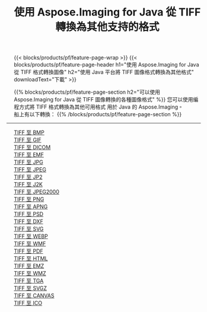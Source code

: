 ﻿---
title: 使用 Aspose.Imaging for Java 從 TIFF 轉換為其他支持的格式 
weight: 3920
url: /zh-hant/java/conversion/from/tiff 
lang: zh-hant
langdirlevel: 2
locales: zh-hans,ja,it,ru,de,es,fr,nl,id,lt,pl,pt,vi,tr,ko,zh-hant,ar,hi,th,sv,cs,uk,he
description: Aspose.Imaging 可以使用 Java 平台輕鬆地將 TIFF 轉換為其他格式
---

{{< blocks/products/pf/feature-page-wrap >}}
{{< blocks/products/pf/feature-page-header h1="使用 Aspose.Imaging for Java 從 TIFF 格式轉換圖像" h2="使用 Java 平台將 TIFF 圖像格式轉換為其他格式" downloadText="下載" >}}


{{% blocks/products/pf/feature-page-section  h2="可以使用 Aspose.Imaging for Java 從 TIFF 圖像轉換的各種圖像格式" %}}
您可以使用編程方式將 TIFF 格式轉換為其他可用格式
用於 Java 的 Aspose.Imaging。
<br/>
船上有以下轉換：
{{% /blocks/products/pf/feature-page-section %}}
<div class="container-fluid productfamilypage bg-gray">
    <div class="convertypes bg-gray agp-content section">
        <div class="container">
		<hr style="margin-left:-20px;"/>
		<div class="row other-converters">
		    <div class='col-md-2 other-converter remove-lp remove-rp'><a href="/imaging/zh-hant/java/conversion/tiff-to-bmp" >TIFF 至 BMP</a></div><div class='col-md-2 other-converter remove-lp remove-rp'><a href="/imaging/zh-hant/java/conversion/tiff-to-gif" >TIFF 至 GIF</a></div><div class='col-md-2 other-converter remove-lp remove-rp'><a href="/imaging/zh-hant/java/conversion/tiff-to-dicom" >TIFF 至 DICOM</a></div><div class='col-md-2 other-converter remove-lp remove-rp'><a href="/imaging/zh-hant/java/conversion/tiff-to-emf" >TIFF 至 EMF</a></div><div class='col-md-2 other-converter remove-lp remove-rp'><a href="/imaging/zh-hant/java/conversion/tiff-to-jpg" >TIFF 至 JPG</a></div><div class='col-md-2 other-converter remove-lp remove-rp'><a href="/imaging/zh-hant/java/conversion/tiff-to-jpeg" >TIFF 至 JPEG</a></div><div class='col-md-2 other-converter remove-lp remove-rp'><a href="/imaging/zh-hant/java/conversion/tiff-to-jp2" >TIFF 至 JP2</a></div><div class='col-md-2 other-converter remove-lp remove-rp'><a href="/imaging/zh-hant/java/conversion/tiff-to-j2k" >TIFF 至 J2K</a></div><div class='col-md-2 other-converter remove-lp remove-rp'><a href="/imaging/zh-hant/java/conversion/tiff-to-jpeg2000" >TIFF 至 JPEG2000</a></div><div class='col-md-2 other-converter remove-lp remove-rp'><a href="/imaging/zh-hant/java/conversion/tiff-to-png" >TIFF 至 PNG</a></div><div class='col-md-2 other-converter remove-lp remove-rp'><a href="/imaging/zh-hant/java/conversion/tiff-to-apng" >TIFF 至 APNG</a></div><div class='col-md-2 other-converter remove-lp remove-rp'><a href="/imaging/zh-hant/java/conversion/tiff-to-psd" >TIFF 至 PSD</a></div><div class='col-md-2 other-converter remove-lp remove-rp'><a href="/imaging/zh-hant/java/conversion/tiff-to-dxf" >TIFF 至 DXF</a></div><div class='col-md-2 other-converter remove-lp remove-rp'><a href="/imaging/zh-hant/java/conversion/tiff-to-svg" >TIFF 至 SVG</a></div><div class='col-md-2 other-converter remove-lp remove-rp'><a href="/imaging/zh-hant/java/conversion/tiff-to-webp" >TIFF 至 WEBP</a></div><div class='col-md-2 other-converter remove-lp remove-rp'><a href="/imaging/zh-hant/java/conversion/tiff-to-wmf" >TIFF 至 WMF</a></div><div class='col-md-2 other-converter remove-lp remove-rp'><a href="/imaging/zh-hant/java/conversion/tiff-to-pdf" >TIFF 至 PDF</a></div><div class='col-md-2 other-converter remove-lp remove-rp'><a href="/imaging/zh-hant/java/conversion/tiff-to-html" >TIFF 至 HTML</a></div><div class='col-md-2 other-converter remove-lp remove-rp'><a href="/imaging/zh-hant/java/conversion/tiff-to-emz" >TIFF 至 EMZ</a></div><div class='col-md-2 other-converter remove-lp remove-rp'><a href="/imaging/zh-hant/java/conversion/tiff-to-wmz" >TIFF 至 WMZ</a></div><div class='col-md-2 other-converter remove-lp remove-rp'><a href="/imaging/zh-hant/java/conversion/tiff-to-tga" >TIFF 至 TGA</a></div><div class='col-md-2 other-converter remove-lp remove-rp'><a href="/imaging/zh-hant/java/conversion/tiff-to-svgz" >TIFF 至 SVGZ</a></div><div class='col-md-2 other-converter remove-lp remove-rp'><a href="/imaging/zh-hant/java/conversion/tiff-to-canvas" >TIFF 至 CANVAS</a></div><div class='col-md-2 other-converter remove-lp remove-rp'><a href="/imaging/zh-hant/java/conversion/tiff-to-ico" >TIFF 至 ICO</a></div>
                </div>
        </div>
    </div>
</div>
<br/>

